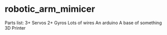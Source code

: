 # robotic_arm_mimicer

Parts list:
  3+ Servos
  2+ Gyros
  Lots of wires
  An arduino
  A base of something
  3D Printer
